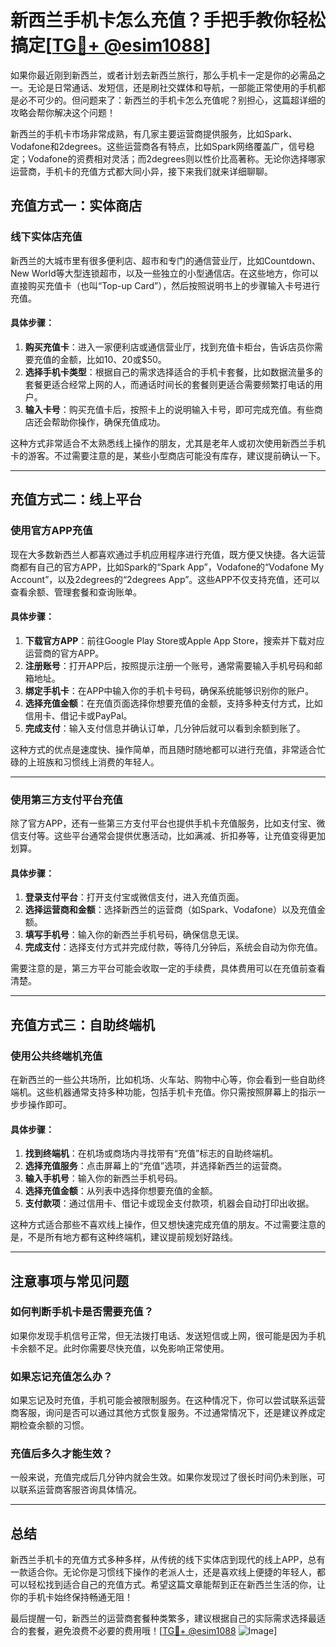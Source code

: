 # 新西兰手机卡怎么充值？手把手教你轻松搞定[[TG💪+ @esim1088](https://t.me/s/esim1088)]

如果你最近刚到新西兰，或者计划去新西兰旅行，那么手机卡一定是你的必需品之一。无论是日常通话、发短信，还是刷社交媒体和导航，一部能正常使用的手机都是必不可少的。但问题来了：新西兰的手机卡怎么充值呢？别担心，这篇超详细的攻略会帮你解决这个问题！

新西兰的手机卡市场非常成熟，有几家主要运营商提供服务，比如Spark、Vodafone和2degrees。这些运营商各有特点，比如Spark网络覆盖广，信号稳定；Vodafone的资费相对灵活；而2degrees则以性价比高著称。无论你选择哪家运营商，手机卡的充值方式都大同小异，接下来我们就来详细聊聊。

## 充值方式一：实体商店

### 线下实体店充值
新西兰的大城市里有很多便利店、超市和专门的通信营业厅，比如Countdown、New World等大型连锁超市，以及一些独立的小型通信店。在这些地方，你可以直接购买充值卡（也叫“Top-up Card”），然后按照说明书上的步骤输入卡号进行充值。

#### 具体步骤：
1. **购买充值卡**：进入一家便利店或通信营业厅，找到充值卡柜台，告诉店员你需要充值的金额，比如$10、$20或$50。
2. **选择手机卡类型**：根据自己的需求选择适合的手机卡套餐，比如数据流量多的套餐更适合经常上网的人，而通话时间长的套餐则更适合需要频繁打电话的用户。
3. **输入卡号**：购买充值卡后，按照卡上的说明输入卡号，即可完成充值。有些商店还会帮助你操作，确保充值成功。

这种方式非常适合不太熟悉线上操作的朋友，尤其是老年人或初次使用新西兰手机卡的游客。不过需要注意的是，某些小型商店可能没有库存，建议提前确认一下。

---

## 充值方式二：线上平台

### 使用官方APP充值
现在大多数新西兰人都喜欢通过手机应用程序进行充值，既方便又快捷。各大运营商都有自己的官方APP，比如Spark的“Spark App”，Vodafone的“Vodafone My Account”，以及2degrees的“2degrees App”。这些APP不仅支持充值，还可以查看余额、管理套餐和查询账单。

#### 具体步骤：
1. **下载官方APP**：前往Google Play Store或Apple App Store，搜索并下载对应运营商的官方APP。
2. **注册账号**：打开APP后，按照提示注册一个账号，通常需要输入手机号码和邮箱地址。
3. **绑定手机卡**：在APP中输入你的手机卡号码，确保系统能够识别你的账户。
4. **选择充值金额**：在充值页面选择你想要充值的金额，支持多种支付方式，比如信用卡、借记卡或PayPal。
5. **完成支付**：输入支付信息并确认订单，几分钟后就可以看到余额到账了。

这种方式的优点是速度快、操作简单，而且随时随地都可以进行充值，非常适合忙碌的上班族和习惯线上消费的年轻人。

---

### 使用第三方支付平台充值
除了官方APP，还有一些第三方支付平台也提供手机卡充值服务，比如支付宝、微信支付等。这些平台通常会提供优惠活动，比如满减、折扣券等，让充值变得更加划算。

#### 具体步骤：
1. **登录支付平台**：打开支付宝或微信支付，进入充值页面。
2. **选择运营商和金额**：选择新西兰的运营商（如Spark、Vodafone）以及充值金额。
3. **填写手机号**：输入你的新西兰手机号码，确保信息无误。
4. **完成支付**：选择支付方式并完成付款，等待几分钟后，系统会自动为你充值。

需要注意的是，第三方平台可能会收取一定的手续费，具体费用可以在充值前查看清楚。

---

## 充值方式三：自助终端机

### 使用公共终端机充值
在新西兰的一些公共场所，比如机场、火车站、购物中心等，你会看到一些自助终端机。这些机器通常支持多种功能，包括手机卡充值。你只需按照屏幕上的指示一步步操作即可。

#### 具体步骤：
1. **找到终端机**：在机场或商场内寻找带有“充值”标志的自助终端机。
2. **选择充值服务**：点击屏幕上的“充值”选项，并选择新西兰的运营商。
3. **输入手机号**：输入你的新西兰手机号码。
4. **选择充值金额**：从列表中选择你想要充值的金额。
5. **支付款项**：通过信用卡、借记卡或现金支付款项，机器会自动打印出收据。

这种方式适合那些不喜欢线上操作，但又想快速完成充值的朋友。不过需要注意的是，不是所有地方都有这种终端机，建议提前规划好路线。

---

## 注意事项与常见问题

### 如何判断手机卡是否需要充值？
如果你发现手机信号正常，但无法拨打电话、发送短信或上网，很可能是因为手机卡余额不足。此时你需要尽快充值，以免影响正常使用。

### 如果忘记充值怎么办？
如果忘记及时充值，手机可能会被限制服务。在这种情况下，你可以尝试联系运营商客服，询问是否可以通过其他方式恢复服务。不过通常情况下，还是建议养成定期检查余额的习惯。

### 充值后多久才能生效？
一般来说，充值完成后几分钟内就会生效。如果你发现过了很长时间仍未到账，可以联系运营商客服咨询具体情况。

---

## 总结

新西兰手机卡的充值方式多种多样，从传统的线下实体店到现代的线上APP，总有一款适合你。无论你是习惯线下操作的老派人士，还是喜欢线上便捷的年轻人，都可以轻松找到适合自己的充值方式。希望这篇文章能帮到正在新西兰生活的你，让你的手机卡始终保持畅通无阻！

最后提醒一句，新西兰的运营商套餐种类繁多，建议根据自己的实际需求选择最适合的套餐，避免浪费不必要的费用哦！[[TG💪+ @esim1088](https://t.me/s/esim1088) ![Image](https://i.postimg.cc/4NQfJmqS/Snipaste-2025-05-13-00-14-12.png)]